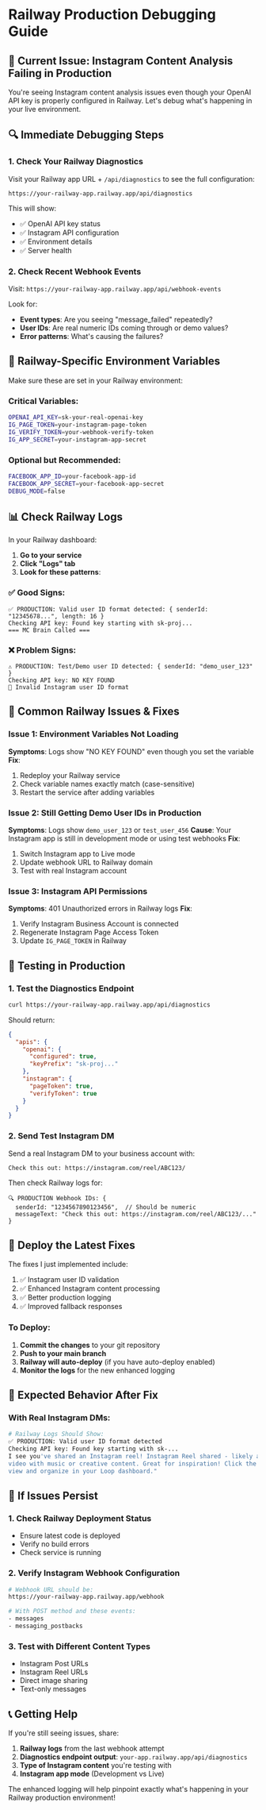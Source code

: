 # Railway Production Debugging Guide

## 🚨 **Current Issue**: Instagram Content Analysis Failing in Production

You're seeing Instagram content analysis issues even though your OpenAI API key is properly configured in Railway. Let's debug what's happening in your live environment.

## 🔍 **Immediate Debugging Steps**

### 1. Check Your Railway Diagnostics

Visit your Railway app URL + `/api/diagnostics` to see the full configuration:
```
https://your-railway-app.railway.app/api/diagnostics
```

This will show:
- ✅ OpenAI API key status
- ✅ Instagram API configuration
- ✅ Environment details
- ✅ Server health

### 2. Check Recent Webhook Events

Visit: `https://your-railway-app.railway.app/api/webhook-events`

Look for:
- **Event types**: Are you seeing "message_failed" repeatedly?
- **User IDs**: Are real numeric IDs coming through or demo values?
- **Error patterns**: What's causing the failures?

## 🔧 **Railway-Specific Environment Variables**

Make sure these are set in your Railway environment:

### **Critical Variables**:
```bash
OPENAI_API_KEY=sk-your-real-openai-key
IG_PAGE_TOKEN=your-instagram-page-token
IG_VERIFY_TOKEN=your-webhook-verify-token
IG_APP_SECRET=your-instagram-app-secret
```

### **Optional but Recommended**:
```bash
FACEBOOK_APP_ID=your-facebook-app-id
FACEBOOK_APP_SECRET=your-facebook-app-secret
DEBUG_MODE=false
```

## 📊 **Check Railway Logs**

In your Railway dashboard:

1. **Go to your service**
2. **Click "Logs" tab**
3. **Look for these patterns**:

### **✅ Good Signs**:
```
✅ PRODUCTION: Valid user ID format detected: { senderId: "12345678...", length: 16 }
Checking API key: Found key starting with sk-proj...
=== MC Brain Called ===
```

### **❌ Problem Signs**:
```
⚠️ PRODUCTION: Test/Demo user ID detected: { senderId: "demo_user_123" }
Checking API key: NO KEY FOUND
🚫 Invalid Instagram user ID format
```

## 🐛 **Common Railway Issues & Fixes**

### **Issue 1: Environment Variables Not Loading**
**Symptoms**: Logs show "NO KEY FOUND" even though you set the variable
**Fix**: 
1. Redeploy your Railway service
2. Check variable names exactly match (case-sensitive)
3. Restart the service after adding variables

### **Issue 2: Still Getting Demo User IDs in Production**
**Symptoms**: Logs show `demo_user_123` or `test_user_456`
**Cause**: Your Instagram app is still in development mode or using test webhooks
**Fix**: 
1. Switch Instagram app to Live mode
2. Update webhook URL to Railway domain
3. Test with real Instagram account

### **Issue 3: Instagram API Permissions**
**Symptoms**: 401 Unauthorized errors in Railway logs
**Fix**:
1. Verify Instagram Business Account is connected
2. Regenerate Instagram Page Access Token
3. Update `IG_PAGE_TOKEN` in Railway

## 🧪 **Testing in Production**

### **1. Test the Diagnostics Endpoint**

```bash
curl https://your-railway-app.railway.app/api/diagnostics
```

Should return:
```json
{
  "apis": {
    "openai": {
      "configured": true,
      "keyPrefix": "sk-proj..."
    },
    "instagram": {
      "pageToken": true,
      "verifyToken": true
    }
  }
}
```

### **2. Send Test Instagram DM**

Send a real Instagram DM to your business account with:
```
Check this out: https://instagram.com/reel/ABC123/
```

Then check Railway logs for:
```
🔍 PRODUCTION Webhook IDs: {
  senderId: "1234567890123456",  // Should be numeric
  messageText: "Check this out: https://instagram.com/reel/ABC123/..."
}
```

## 🔄 **Deploy the Latest Fixes**

The fixes I just implemented include:
1. ✅ Instagram user ID validation
2. ✅ Enhanced Instagram content processing
3. ✅ Better production logging
4. ✅ Improved fallback responses

### **To Deploy**:
1. **Commit the changes** to your git repository
2. **Push to your main branch**
3. **Railway will auto-deploy** (if you have auto-deploy enabled)
4. **Monitor the logs** for the new enhanced logging

## 🎯 **Expected Behavior After Fix**

### **With Real Instagram DMs**:
```bash
# Railway Logs Should Show:
✅ PRODUCTION: Valid user ID format detected
Checking API key: Found key starting with sk-...
I see you've shared an Instagram reel! Instagram Reel shared - likely a short 
video with music or creative content. Great for inspiration! Click the link to 
view and organize in your Loop dashboard."
```

## 🚨 **If Issues Persist**

### **1. Check Railway Deployment Status**
- Ensure latest code is deployed
- Verify no build errors
- Check service is running

### **2. Verify Instagram Webhook Configuration**
```bash
# Webhook URL should be:
https://your-railway-app.railway.app/webhook

# With POST method and these events:
- messages
- messaging_postbacks
```

### **3. Test with Different Content Types**
- Instagram Post URLs
- Instagram Reel URLs  
- Direct image sharing
- Text-only messages

## 📞 **Getting Help**

If you're still seeing issues, share:
1. **Railway logs** from the last webhook attempt
2. **Diagnostics endpoint output**: `your-app.railway.app/api/diagnostics`
3. **Type of Instagram content** you're testing with
4. **Instagram app mode** (Development vs Live)

The enhanced logging will help pinpoint exactly what's happening in your Railway production environment! 